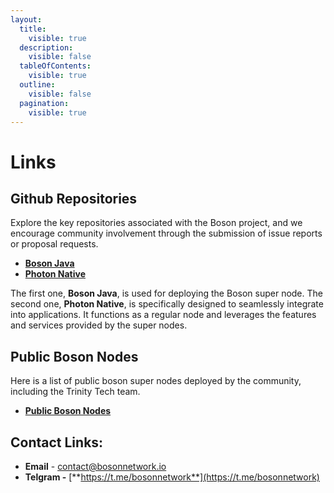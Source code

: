 ```yaml
---
layout:
  title:
    visible: true
  description:
    visible: false
  tableOfContents:
    visible: true
  outline:
    visible: false
  pagination:
    visible: true
---
```


# Links

## Github Repositories

Explore the key repositories associated with the Boson project, and we encourage community involvement through the submission of issue reports or proposal requests.

* [**Boson Java**](https://github.com/bosonnetwork/Boson.Distribution)
* [**Photon Native**](https://github.com/bosonnetwork/Photon)

The first one, **Boson Java**, is used for deploying the Boson super node. The second one, **Photon Native**, is specifically designed to seamlessly integrate into applications. It functions as a regular node and leverages the features and services provided by the super nodes.

## Public Boson Nodes

Here is a list of public boson super nodes deployed by the community, including the Trinity Tech team.

* [**Public Boson Nodes**](https://github.com/bosonnetwork/public-super-nodes/blob/master/public-super-nodes.json)

## Contact Links:

* **Email** - [contact@bosonnetwork.io](links.md#email)
* **Telgram -** [**https://t.me/bosonnetwork**](https://t.me/bosonnetwork)
